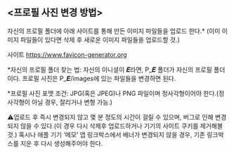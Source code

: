 
## <프로필 사진 변경 방법>


자신의 프로필 폴더에 아래 사이트를 통해 만든 이미지 파일들을 업로드 한다.*
(이미 이미지 파일들이 있다면 삭제 후 새로운 이미지 파일들을 업로드할 것.)

사이트
https://www.favicon-generator.org


*자신의 프로필 폴더 찾는 법: 
자신의 이니셜이 𝑬라면, P_𝑬 폴더가 자신의 프로필 폴더이다.
프로필 사진은 P_𝑬/images에 있는 파일들을 변경하면 된다.

*프로필 사진 포맷 조건: 
JPG(혹은 JPEG)나 PNG 파일이며 정사각형이어야 한다.(정사각형이 아닐 경우, 잘리거나 변형 가능.)


⚠️업로드 후 즉시 변경되지 않고 몇 분 정도의 시간이 걸릴 수 있으며, 버그로 인해 변경되지 않을 수 있다.(이 경우 다시 삭제후 업로드하거나 기기의 사이트 쿠키를 제거해볼 것.)
혹시나 애플 기기 ’메모‘ 앱 링크박스에서 배너가 변경되지 않을 경우, 기존 링크박스를 지운 후 다시 생성해주어야 한다.

